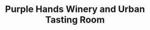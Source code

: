 ---
title: "Purple Hands Winery and Urban Tasting Room"
url: /dundee/purple-hands-winery-and-urban-tasting-room/
shop: wine
---